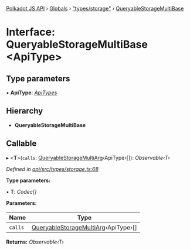 [Polkadot JS API](../README.md) › [Globals](../globals.md) › ["types/storage"](../modules/_types_storage_.md) › [QueryableStorageMultiBase](_types_storage_.queryablestoragemultibase.md)

# Interface: QueryableStorageMultiBase <**ApiType**>

## Type parameters

▪ **ApiType**: *[ApiTypes](../modules/_types_base_.md#apitypes)*

## Hierarchy

* **QueryableStorageMultiBase**

## Callable

▸ <**T**>(`calls`: [QueryableStorageMultiArg](../modules/_types_storage_.md#queryablestoragemultiarg)‹ApiType›[]): *Observable‹T›*

*Defined in [api/src/types/storage.ts:68](https://github.com/polkadot-js/api/blob/8a152ea4c0/packages/api/src/types/storage.ts#L68)*

**Type parameters:**

▪ **T**: *Codec[]*

**Parameters:**

Name | Type |
------ | ------ |
`calls` | [QueryableStorageMultiArg](../modules/_types_storage_.md#queryablestoragemultiarg)‹ApiType›[] |

**Returns:** *Observable‹T›*
